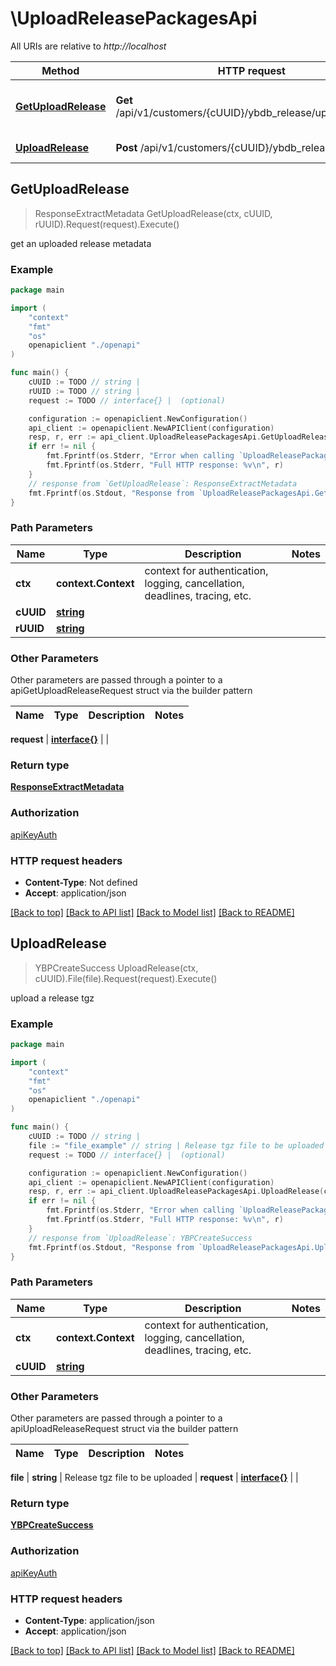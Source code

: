 # \UploadReleasePackagesApi

All URIs are relative to *http://localhost*

Method | HTTP request | Description
------------- | ------------- | -------------
[**GetUploadRelease**](UploadReleasePackagesApi.md#GetUploadRelease) | **Get** /api/v1/customers/{cUUID}/ybdb_release/upload/{rUUID} | get an uploaded release metadata
[**UploadRelease**](UploadReleasePackagesApi.md#UploadRelease) | **Post** /api/v1/customers/{cUUID}/ybdb_release/upload | upload a release tgz



## GetUploadRelease

> ResponseExtractMetadata GetUploadRelease(ctx, cUUID, rUUID).Request(request).Execute()

get an uploaded release metadata



### Example

```go
package main

import (
    "context"
    "fmt"
    "os"
    openapiclient "./openapi"
)

func main() {
    cUUID := TODO // string | 
    rUUID := TODO // string | 
    request := TODO // interface{} |  (optional)

    configuration := openapiclient.NewConfiguration()
    api_client := openapiclient.NewAPIClient(configuration)
    resp, r, err := api_client.UploadReleasePackagesApi.GetUploadRelease(context.Background(), cUUID, rUUID).Request(request).Execute()
    if err != nil {
        fmt.Fprintf(os.Stderr, "Error when calling `UploadReleasePackagesApi.GetUploadRelease``: %v\n", err)
        fmt.Fprintf(os.Stderr, "Full HTTP response: %v\n", r)
    }
    // response from `GetUploadRelease`: ResponseExtractMetadata
    fmt.Fprintf(os.Stdout, "Response from `UploadReleasePackagesApi.GetUploadRelease`: %v\n", resp)
}
```

### Path Parameters


Name | Type | Description  | Notes
------------- | ------------- | ------------- | -------------
**ctx** | **context.Context** | context for authentication, logging, cancellation, deadlines, tracing, etc.
**cUUID** | [**string**](.md) |  | 
**rUUID** | [**string**](.md) |  | 

### Other Parameters

Other parameters are passed through a pointer to a apiGetUploadReleaseRequest struct via the builder pattern


Name | Type | Description  | Notes
------------- | ------------- | ------------- | -------------


 **request** | [**interface{}**](interface{}.md) |  | 

### Return type

[**ResponseExtractMetadata**](ResponseExtractMetadata.md)

### Authorization

[apiKeyAuth](../README.md#apiKeyAuth)

### HTTP request headers

- **Content-Type**: Not defined
- **Accept**: application/json

[[Back to top]](#) [[Back to API list]](../README.md#documentation-for-api-endpoints)
[[Back to Model list]](../README.md#documentation-for-models)
[[Back to README]](../README.md)


## UploadRelease

> YBPCreateSuccess UploadRelease(ctx, cUUID).File(file).Request(request).Execute()

upload a release tgz



### Example

```go
package main

import (
    "context"
    "fmt"
    "os"
    openapiclient "./openapi"
)

func main() {
    cUUID := TODO // string | 
    file := "file_example" // string | Release tgz file to be uploaded
    request := TODO // interface{} |  (optional)

    configuration := openapiclient.NewConfiguration()
    api_client := openapiclient.NewAPIClient(configuration)
    resp, r, err := api_client.UploadReleasePackagesApi.UploadRelease(context.Background(), cUUID).File(file).Request(request).Execute()
    if err != nil {
        fmt.Fprintf(os.Stderr, "Error when calling `UploadReleasePackagesApi.UploadRelease``: %v\n", err)
        fmt.Fprintf(os.Stderr, "Full HTTP response: %v\n", r)
    }
    // response from `UploadRelease`: YBPCreateSuccess
    fmt.Fprintf(os.Stdout, "Response from `UploadReleasePackagesApi.UploadRelease`: %v\n", resp)
}
```

### Path Parameters


Name | Type | Description  | Notes
------------- | ------------- | ------------- | -------------
**ctx** | **context.Context** | context for authentication, logging, cancellation, deadlines, tracing, etc.
**cUUID** | [**string**](.md) |  | 

### Other Parameters

Other parameters are passed through a pointer to a apiUploadReleaseRequest struct via the builder pattern


Name | Type | Description  | Notes
------------- | ------------- | ------------- | -------------

 **file** | **string** | Release tgz file to be uploaded | 
 **request** | [**interface{}**](interface{}.md) |  | 

### Return type

[**YBPCreateSuccess**](YBPCreateSuccess.md)

### Authorization

[apiKeyAuth](../README.md#apiKeyAuth)

### HTTP request headers

- **Content-Type**: application/json
- **Accept**: application/json

[[Back to top]](#) [[Back to API list]](../README.md#documentation-for-api-endpoints)
[[Back to Model list]](../README.md#documentation-for-models)
[[Back to README]](../README.md)

